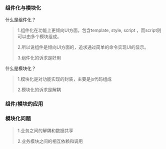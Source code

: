 ### 组件化与模块化

什么是组件化？

> 1.组件化在功能上更倾向UI方面，包含template, style, script ，而script则可以由多个模块组成。
>
> 2.所以说组件是倾向UI方面的，追求通过简单的命令实现UI的显示。
>
> 3.组件化的诉求是好用



什么是模块化？

> 1.模块化是对功能实现的封装，主要是js代码组成
>
> 2.模块化的诉求是解耦





### 组件/模块的应用



### 模块化问题

> 1.业务之间的解耦和数据共享
>
> 2.业务模块之间的相互依赖和调用